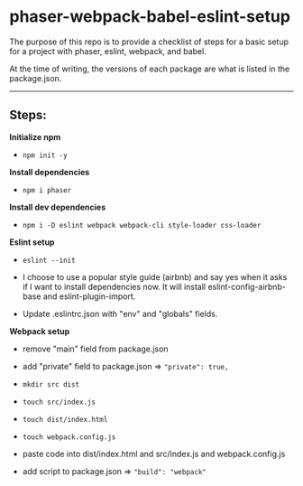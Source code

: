 # phaser-webpack-babel-eslint-setup

The purpose of this repo is to provide a checklist of steps for a basic setup for a project with phaser, eslint, webpack, and babel.

At the time of writing, the versions of each package are what is listed in the package.json.

___
## **Steps:**

**Initialize npm**

- ```npm init -y```

**Install dependencies**

- `npm i phaser`

**Install dev dependencies**

- `npm i -D eslint webpack webpack-cli style-loader css-loader`


**Eslint setup**

- `eslint --init`

- I choose to use a popular style guide (airbnb) and say yes when it asks if I want to install dependencies now. It will install eslint-config-airbnb-base and eslint-plugin-import.

- Update .eslintrc.json with "env" and "globals" fields.

**Webpack setup**

- remove "main" field from package.json

- add "private" field to package.json => `"private": true,`

- `mkdir src dist`

- `touch src/index.js`

- `touch dist/index.html`

- `touch webpack.config.js`

- paste code into dist/index.html and src/index.js and webpack.config.js

- add script to package.json => `"build": "webpack"`